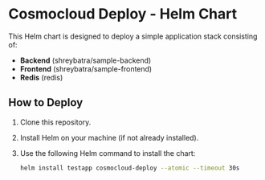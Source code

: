 # Cosmocloud Deploy - Helm Chart

This Helm chart is designed to deploy a simple application stack consisting of:

- **Backend** (shreybatra/sample-backend)
- **Frontend** (shreybatra/sample-frontend)
- **Redis** (redis)

## How to Deploy

1. Clone this repository.
2. Install Helm on your machine (if not already installed).
3. Use the following Helm command to install the chart:

   ```bash
   helm install testapp cosmocloud-deploy --atomic --timeout 30s
